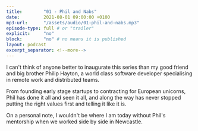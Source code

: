 ```yaml
---
title:        "01 - Phil and Nabs"
date:         2021-08-01 09:00:00 +0100
mp3-url:      "/assets/audio/01-phil-and-nabs.mp3"
episode-type: full # or "trailer"
explicit:     "no"
block:        "no" # no means it is published
layout: podcast
excerpt_separator: <!--more-->
---
```

I can't think of anyone better to inaugurate this series than my good friend and big brother Philip Hayton, a world class software developer specialising in remote work and distributed teams.

From founding early stage startups to contracting for European unicorns, Phil has done it all and seen it all, and along the way has never stopped putting the right values first and telling it like it is.

On a personal note, I wouldn't be where I am today without Phil's mentorship when we worked side by side in Newcastle.
